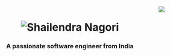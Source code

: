 <img align="right" src="https://visitor-badge.laobi.icu/badge?page_id=Shelunagori.Shelunagori&left_color=#FFD700&right_color=#000080" />

<h1 align="center">
    <img src="https://readme-typing-svg.herokuapp.com?font=Fira+Code&pause=1000&color=F71F13&center=true&vCenter=true&random=false&width=435&lines=Hi+There!+%F0%9F%91%8B;I'm+Shailendra+Nagori" alt="Shailendra Nagori" />
</h1>

<h3 align="center">A passionate software engineer from India</h3>
